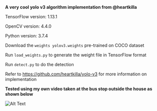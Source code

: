 **A very cool yolo v3 algorithm implementation from @heartkilla**

TensorFlow version: 1.13.1

OpenCV version: 4.4.0

Python version: 3.7.4

Download the `weights yolov3.weights` pre-trained on COCO dataset

Run `load_weights.py` to generate the weight file in TensorFlow format

Run `detect.py` to do the detection

Refer to https://github.com/heartkilla/yolo-v3 for more information on implementation

**Tested using my own video taken at the bus stop outside the house as shown below**

![Alt Text](https://github.com/lxy000719/yolo-v3/blob/master/detections/detections.gif)

